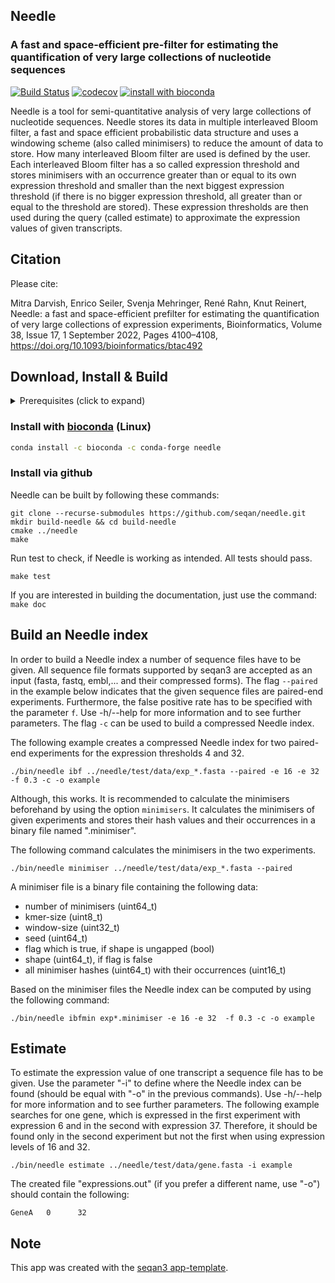 ## Needle

### A fast and space-efficient pre-filter for estimating the quantification of very large collections of nucleotide sequences

[![Build Status](https://github.com/seqan/app-template/workflows/App%20CI/badge.svg)](https://github.com/seqan/needle/actions?query=branch%3Amaster+workflow%3A%22App+CI%22) [![codecov](https://codecov.io/gh/seqan/needle/branch/master/graph/badge.svg?token=SJVMYRUKW2)](https://codecov.io/gh/seqan/needle)  [![install with bioconda](https://img.shields.io/badge/install%20with-bioconda-brightgreen.svg?style=flat)](#install-with-bioconda-linux)

Needle is a tool for semi-quantitative analysis of very large collections of nucleotide sequences.
Needle stores its data in multiple interleaved Bloom filter, a fast and space efficient probabilistic data structure and uses a windowing scheme (also called minimisers) to reduce the amount of data to store. How many interleaved Bloom filter are used is defined by the user. Each interleaved Bloom filter has a so called expression threshold and stores minimisers with an occurrence greater than or equal to its own expression threshold and smaller than the next biggest expression threshold (if there is no bigger expression threshold, all greater than or equal to the threshold are stored). These expression thresholds are then used during the query (called estimate) to approximate the expression values of given transcripts.

## Citation

Please cite: 

Mitra Darvish, Enrico Seiler, Svenja Mehringer, René Rahn, Knut Reinert, Needle: a fast and space-efficient prefilter for estimating the quantification of very large collections of expression experiments, Bioinformatics, Volume 38, Issue 17, 1 September 2022, Pages 4100–4108, https://doi.org/10.1093/bioinformatics/btac492

## Download, Install & Build

<details><summary>Prerequisites (click to expand)</summary>

* CMake >= 3.10
* GCC 10, 11 or 12 (most recent minor version)
* git

Refer to the [Seqan3 Setup Tutorial](https://docs.seqan.de/seqan/3-master-user/setup.html) for more in depth
information.
</details>

### Install with [bioconda](https://bioconda.github.io/recipes/needle/README.html) (Linux)

```bash
conda install -c bioconda -c conda-forge needle
```

### Install via github

Needle can be built by following these commands:

```
git clone --recurse-submodules https://github.com/seqan/needle.git
mkdir build-needle && cd build-needle
cmake ../needle
make
```

Run test to check, if Needle is working as intended. All tests should pass.

```
make test
```

If you are interested in building the documentation, just use the command: `make doc`

## Build an Needle index
In order to build a Needle index a number of sequence files have to be given. All sequence file formats supported by seqan3 are accepted as an input (fasta, fastq, embl,... and their compressed forms). The flag `--paired` in the example below indicates that the given sequence files are paired-end experiments. Furthermore, the false positive rate has to be specified with the parameter `f`.
Use -h/--help for more information and to see further parameters. The flag `-c` can be used to build a compressed Needle index.

The following example creates a compressed Needle index for two paired-end experiments for the expression thresholds 4 and 32.

```
./bin/needle ibf ../needle/test/data/exp_*.fasta --paired -e 16 -e 32 -f 0.3 -c -o example
```

Although, this works. It is recommended to calculate the minimisers beforehand by using the option `minimisers`. It calculates the minimisers of given experiments and stores their hash values and their occurrences in a binary file named ".minimiser".

The following command calculates the minimisers in the two experiments.
```
./bin/needle minimiser ../needle/test/data/exp_*.fasta --paired
```

A minimiser file is a binary file containing the following data:
- number of minimisers (uint64_t)
- kmer-size (uint8_t)
- window-size (uint32_t)
- seed (uint64_t)
- flag which is true, if shape is ungapped (bool)
- shape (uint64_t), if flag is false
- all minimiser hashes (uint64_t) with their occurrences (uint16_t)

Based on the minimiser files the Needle index can be computed by using the following command:
```
./bin/needle ibfmin exp*.minimiser -e 16 -e 32  -f 0.3 -c -o example
```

## Estimate
To estimate the expression value of one transcript a sequence file has to be given. Use the parameter "-i" to define where the Needle index can be found (should be equal with "-o" in the previous commands).
Use -h/--help for more information and to see further parameters.
The following example searches for one gene, which is expressed in the first experiment with expression 6 and in the second with expression 37. Therefore, it should be found only in the second experiment but not the first when using expression levels of 16 and 32.

```
./bin/needle estimate ../needle/test/data/gene.fasta -i example
```

The created file "expressions.out" (if you prefer a different name, use "-o") should contain the following:
```
GeneA   0      32
```

## Note

This app was created with the [seqan3 app-template](https://github.com/seqan/app-template).
